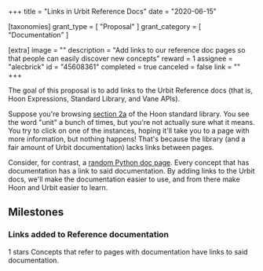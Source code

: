 +++
title = "Links in Urbit Reference Docs"
date = "2020-06-15"

[taxonomies]
grant_type = [ "Proposal" ]
grant_category = [ "Documentation" ]

[extra]
image = ""
description = "Add links to our reference doc pages so that people can easily discover new concepts"
reward = 1
assignee = "alecbrick"
id = "45608361"
completed = true
canceled = false
link = ""
+++

The goal of this proposal is to add links to the Urbit Reference docs (that is, Hoon Expressions, Standard Library, and Vane APIs).

Suppose you're browsing [section 2a](https://urbit.org/docs/reference/library/2a/) of the Hoon standard library. You see the word "unit" a bunch of times, but you're not actually sure what it means. You try to click on one of the instances, hoping it'll take you to a page with more information, but nothing happens! That's because the library (and a fair amount of Urbit documentation) lacks links between pages.

Consider, for contrast, a [random Python doc page](https://docs.python.org/3/library/os.html). Every concept that has documentation has a link to said documentation. By adding links to the Urbit docs, we'll make the documentation easier to use, and from there make Hoon and Urbit easier to learn.

## Milestones

### Links added to Reference documentation

1 stars
Concepts that refer to pages with documentation have links to said documentation.
